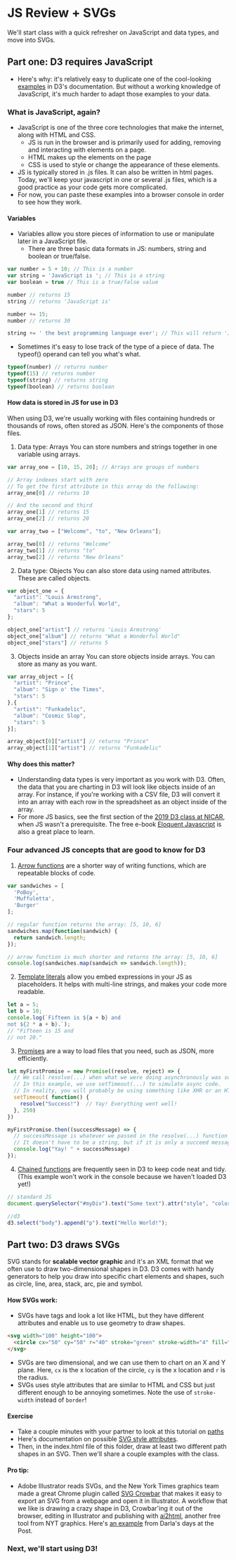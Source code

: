 # JS Review + SVGs
We'll start class with a quick refresher on JavaScript and data types, and move into SVGs.

## Part one: D3 requires JavaScript
- Here's why: it's relatively easy to duplicate one of the cool-looking [examples](https://github.com/d3/d3/wiki/Gallery) in D3's documentation. But without a working knowledge of JavaScript, it's much harder to adapt those examples to your data.

### What is JavaScript, again?
- JavaScript is one of the three core technologies that make the internet, along with HTML and CSS. 
	- JS is run in the browser and is primarily used for adding, removing and interacting with elements on a page. 
	- HTML makes up the elements on the page
	- CSS is used to style or change the appearance of these elements.
- JS is typically stored in .js files. It can also be written in html pages. Today, we'll keep your javascript in one or several .js files, which is a good practice as your code gets more complicated.
- For now, you can paste these examples into a browser console in order to see how they work.

#### Variables 
- Variables allow you store pieces of information to use or manipulate later in a JavaScript file.
	- There are three basic data formats in JS: numbers, string and boolean or true/false.
```javascript
var number = 5 + 10; // This is a number
var string = 'JavaScript is '; // This is a string
var boolean = true // This is a true/false value

number // returns 15
string // returns 'JavaScript is'

number += 15;
number // returns 30

string += ' the best programming language ever'; // This will return 'JavaScript is the best programming language ever'
```

- Sometimes it's easy to lose track of the type of a piece of data. The typeof() operand can tell you what's what. 	
```javascript
typeof(number) // returns number
typeof(15) // returns number
typeof(string) // returns string
typeof(boolean) // returns boolean
```

#### How data is stored in JS for use in D3
When using D3, we're usually working with files containing hundreds or thousands of rows, often stored as JSON. Here's the components of those files. 

1. Data type: Arrays
You can store numbers and strings together in one variable using arrays.
```javascript
var array_one = [10, 15, 20]; // Arrays are groups of numbers

// Array indexes start with zero
// To get the first attribute in this array do the following:
array_one[0] // returns 10

// And the second and third
array_one[1] // returns 15
array_one[2] // returns 20

var array_two = ["Welcome", "to", "New Orleans"];

array_two[0] // returns "Welcome"
array_two[1] // returns "to"
array_two[2] // returns "New Orleans"
```

2. Data type: Objects
You can also store data using named attributes. These are called objects.
```javascript
var object_one = {
  "artist": "Louis Armstrong",
  "album": "What a Wonderful World",
  "stars": 5
};

object_one["artist"] // returns 'Louis Armstrong'
object_one["album"] // returns "What a Wonderful World"
object_one["stars"] // returns 5
```

3. Objects inside an array
You can store objects inside arrays. You can store as many as you want.
```javascript
var array_object = [{
  "artist": "Prince",
  "album": "Sign o' the Times",
  "stars": 5
},{
  "artist": "Funkadelic",
  "album": "Cosmic Slop",
  "stars": 5
}];

array_object[0]["artist"] // returns "Prince"
array_object[1]["artist"] // returns "Funkadelic"
```

#### Why does this matter?
- Understanding data types is very important as you work with D3. Often, the data that you are charting in D3 will look like objects inside of an array. For instance, if you're working with a CSV file, D3 will convert it into an array with each row in the spreadsheet as an object inside of the array.
- For more JS basics, see the first section of the [2019 D3 class at NICAR](https://github.com/csessig86/intro-to-d3-nicar-19/tree/master/01-intro-to-js), when JS wasn't a prerequisite. The free e-book [Eloquent Javascript](https://eloquentjavascript.net/) is also a great place to learn.

### Four advanced JS concepts that are good to know for D3
1. [Arrow functions](https://developer.mozilla.org/en-US/docs/Web/JavaScript/Reference/Functions/Arrow_functions) are a shorter way of writing functions, which are repeatable blocks of code.
```javascript
var sandwiches = [
  'PoBoy',
  'Muffuletta',
  'Burger'
];

// regular function returns the array: [5, 10, 6]
sandwiches.map(function(sandwich) {
  return sandwich.length;
});

// arrow function is much shorter and returns the array: [5, 10, 6]
console.log(sandwiches.map(sandwich => sandwich.length));
```

2. [Template literals](https://developer.mozilla.org/en-US/docs/Web/JavaScript/Reference/Template_literals) allow you embed expressions in your JS as placeholders. It helps with multi-line strings, and makes your code more readable.
```javascript
let a = 5;
let b = 10;
console.log(`Fifteen is ${a + b} and
not ${2 * a + b}.`);
// "Fifteen is 15 and
// not 20."
```

3. [Promises](https://developer.mozilla.org/en-US/docs/Web/JavaScript/Reference/Global_Objects/Promise) are a way to load files that you need, such as JSON, more efficiently. 
```javascript
let myFirstPromise = new Promise((resolve, reject) => {
  // We call resolve(...) when what we were doing asynchronously was successful, and reject(...) when it failed.
  // In this example, we use setTimeout(...) to simulate async code. 
  // In reality, you will probably be using something like XHR or an HTML5 API.
  setTimeout( function() {
    resolve("Success!")  // Yay! Everything went well!
  }, 250) 
}) 

myFirstPromise.then((successMessage) => {
  // successMessage is whatever we passed in the resolve(...) function above.
  // It doesn't have to be a string, but if it is only a succeed message, it probably will be.
  console.log("Yay! " + successMessage) 
});
```

4. [Chained functions](https://www.tutorialsteacher.com/d3js/method-chaining-in-d3js) are frequently seen in D3 to keep code neat and tidy. (This example won't work in the console because we haven't loaded D3 yet!)
```javascript
// standard JS
document.querySelector("#myDiv").text("Some text").attr("style", "color:red")

//d3
d3.select("body").append("p").text("Hello World!");
```

## Part two: D3 draws SVGs
SVG stands for **scalable vector graphic** and it's an XML format that we often use to draw two-dimensional shapes in D3. D3 comes with handy generators to help you draw into specific chart elements and shapes, such as circle, line, area, stack, arc, pie and symbol.

#### How SVGs work:
- SVGs have tags and look a lot like HTML, but they have different attributes and enable us to use geometry to draw shapes.
```html 
<svg width="100" height="100">
  <circle cx="50" cy="50" r="40" stroke="green" stroke-width="4" fill="yellow" />
</svg>
```
- SVGs are two dimensional, and we can use them to chart  on an X and Y plane. Here, `cx` is the x location of the circle, `cy` is the x location and `r` is the radius. 
- SVGs uses style attributes that are similar to HTML and CSS but just different enough to be annoying sometimes. Note the use of `stroke-width` instead of `border`!

#### Exercise
- Take a couple minutes with your partner to look at this tutorial on [paths](https://developer.mozilla.org/en-US/docs/Web/SVG/Tutorial/Paths)
- Here's documentation on possible [SVG style attributes](https://developer.mozilla.org/en-US/docs/Web/SVG/Attribute).
- Then, in the index.html file of this folder, draw at least two different path shapes in an SVG. Then we'll share a couple examples with the class.

#### Pro tip:
- Adobe Illustrator reads SVGs, and the New York Times graphics team made a great Chrome plugin called [SVG Crowbar](https://nytimes.github.io/svg-crowbar/) that makes it easy to export an SVG from a webpage and open it in Illustrator. A workflow that we like is drawing a crazy shape in D3, Crowbar'ing it out of the browser, editing in Illustrator and publishing with [ai2html](http://ai2html.org/), another free tool from NYT graphics. Here's [an example](https://www.washingtonpost.com/graphics/politics/kushner-conflicts/?utm_term=.8bbce7210bc5) from Darla's days at the Post. 

### Next, we'll start using D3!



